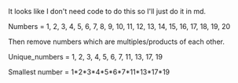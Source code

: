 It looks like I don't need code to do this so I'll just do it in md.

Numbers = 1, 2, 3, 4, 5, 6, 7, 8, 9, 10, 11, 12, 13, 14, 15, 16, 17, 18, 19, 20

Then remove numbers which are multiples/products of each other.

Unique_numbers = 1, 2, 3, 4, 5, 6, 7, 11, 13, 17, 19

Smallest number = 1\*2\*3\*4\*5\*6\*7\*11\*13\*17\*19